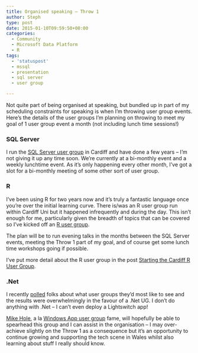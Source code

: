 ```yaml
---
title: Organised speaking – Throw 1
author: Steph
type: post
date: 2015-01-10T09:59:50+00:00
categories:
  - Community
  - Microsoft Data Platform
  - R
tags:
  - 'statuspost'
  - mssql
  - presentation
  - sql server
  - user group

---
```

Not quite part of being organised at speaking, but bundled up in part of my scheduling constraints for speaking is when I&#8217;m throwing user group events. Here&#8217;s the details of the user groups I&#8217;m planning on throwing to meet my goal of 1 user group event a month (not including lunch time sessions!)

### SQL Server

I run the <a href="http://www.meetup.com/Cardiff-SQL-Server-User-Group/" title="SQLCardiff" target="_blank">SQL Server user group</a> in Cardiff and have done a few years &#8211; I&#8217;m not giving it up any time soon. We&#8217;re currently at a bi-monthly event and a weekly lunchtime event. As it&#8217;s only happening every other month, I&#8217;ve got a slot for a bi-monthly meeting of some other sort of user group.

### R

I&#8217;ve been using R for two years now and it&#8217;s truly a fantastic language once you&#8217;re over the initial learning curve. There is/was an R user group run within Cardiff Uni but it happened infrequently and during the day. This isn&#8217;t enough for me, particularly given the breadth of topics that can be covered so I&#8217;ve kicked off an <a href="http://www.meetup.com/Cardiff-R-User-Group/" title="Cardiff R UG" target="_blank">R user group</a>.

The plan will be to run evening talks in the months between the SQL Server events, meeting the Throw 1 part of my goal, and of course get some lunch time workshops going if possible.

I&#8217;ve put more detail about the R user group in the post <a href="https://itsalocke.com/index.php/starting-the-cardiff-r-user-group/" title="Starting the Cardiff R User Group" target="_blank">Starting the Cardiff R User Group</a>.

### .Net

I recently <a href="http://strawpoll.me/3108093/r" title="Poll results" target="_blank">polled</a> folks about what user groups they&#8217;d most like to see and the results were overwhelmingly in the favour of a .Net UG. I don&#8217;t do anything with .Net &#8211; I can&#8217;t even deploy a Lightswitch app!

<a href="https://twitter.com/mikehole" title="Mike Hole - twitter" target="_blank">Mike Hole</a>, a la <a href="http://www.meetup.com/Wales-and-West-Windows-Applications-Group/" title="W&#038;W WAG" target="_blank">Windows App user group</a> fame, will hopefully be able to spearhead this group and I can assist in the organisation &#8211; I may over-achieve slightly on the Throw 1 as a consequence but it&#8217;s an opportunity to continue growing and supporting the tech scene in Wales whilst also learning about stuff I really should know.